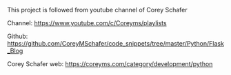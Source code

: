 This project is followed from youtube channel of Corey Schafer

Channel:
https://www.youtube.com/c/Coreyms/playlists

Github:
https://github.com/CoreyMSchafer/code_snippets/tree/master/Python/Flask_Blog

Corey Schafer web:
https://coreyms.com/category/development/python
